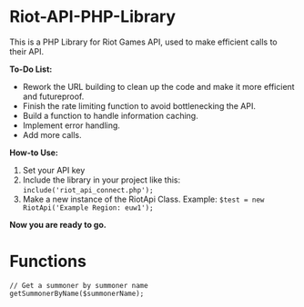 # Riot-API-PHP-Library
This is a PHP Library for Riot Games API, used to make efficient calls to their API.

**To-Do List:**
- Rework the URL building to clean up the code and make it more efficient and futureproof.
- Finish the rate limiting function to avoid bottlenecking the API.
- Build a function to handle information caching.
- Implement error handling.
- Add more calls.

**How-to Use:**
1. Set your API key
2. Include the library in your project like this: `include('riot_api_connect.php');`
3. Make a new instance of the RiotApi Class. Example: `$test = new RiotApi('Example Region: euw1');`

**Now you are ready to go.**

# Functions

    // Get a summoner by summoner name
    getSummonerByName($summonerName);
